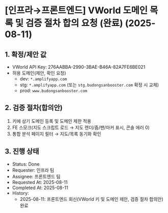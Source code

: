 # [인프라→프론트엔드] VWorld 도메인 목록 및 검증 절차 합의 요청 (완료) (2025-08-11)

## 1. 확정/제안 값

- VWorld API Key: 276AABBA-2990-3BAE-B46A-82A7FE6BE021
- 허용 도메인(제안, 확인 요청)
  - dev: `*.amplifyapp.com`
  - stg: `*.amplifyapp.com` (또는 `stg.budongsanbooster.com` 확정 시 교체)
  - prod: `www.budongsanbooster.com`

## 2. 검증 절차(합의안)

1. 키에 상기 도메인 등록 및 도메인 제한 적용
2. FE 스모크(지도 스크립트 로드 → 지도 렌더/줌/팬/마커 표시, 콘솔 에러 0)
3. 통합 분석 페이지 필터 → 지도/목록 동기화 확인

## 3. 진행 상태

- Status: Done
- Requester: 인프라 팀
- Assignee: 프론트엔드 팀
- Requested At: 2025-08-11
- Completed At: 2025-08-11
- History:
  - 2025-08-11: 프론트엔드 회신(VWorld 키 및 도메인 제안, 검증 절차 합의안) 완료
